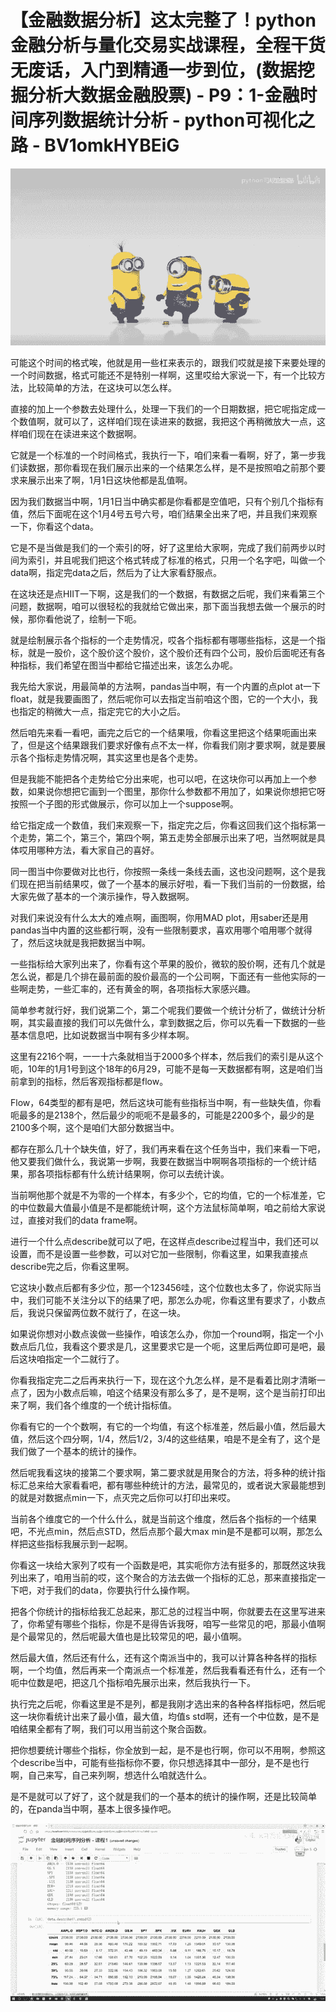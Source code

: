 # 【金融数据分析】这太完整了！python金融分析与量化交易实战课程，全程干货无废话，入门到精通一步到位，(数据挖掘分析大数据金融股票) - P9：1-金融时间序列数据统计分析 - python可视化之路 - BV1omkHYBEiG

![](img/6bcba9939b731fd89f160b3e19e02ecc_0.png)

可能这个时间的格式唉，他就是用一些杠来表示的，跟我们哎就是接下来要处理的一个时间数据，格式可能还不是特别一样啊，这里哎给大家说一下，有一个比较方法，比较简单的方法，在这块可以怎么样。

直接的加上一个参数去处理什么，处理一下我们的一个日期数据，把它呢指定成一个数值啊，就可以了，这样咱们现在读进来的数据，我把这个再稍微放大一点，这样咱们现在在读进来这个数据啊。

它就是一个标准的一个时间格式，我执行一下，咱们来看一看啊，好了，第一步我们读数据，那你看现在我们展示出来的一个结果怎么样，是不是按照咱之前那个要求来展示出来了啊，1月1日这块他都是乱值啊。

因为我们数据当中啊，1月1日当中确实都是你看都是空值吧，只有个别几个指标有值，然后下面呢在这个1月4号五号六号，咱们结果全出来了吧，并且我们来观察一下，你看这个data。

它是不是当做是我们的一个索引的呀，好了这里给大家啊，完成了我们前两步以时间为索引，并且呢我们把这个格式转成了标准的格式，只用一个名字吧，叫做一个data啊，指定完data之后，然后为了让大家看舒服点。

在这块还是点HIIT一下啊，这是我们的一个数据，有数据之后呢，我们来看第三个问题，数据啊，咱可以很轻松的我就给它做出来，那下面当我想去做一个展示的时候，那你看他说了，绘制一下呃。

就是绘制展示各个指标的一个走势情况，哎各个指标都有哪哪些指标，这是一个指标，就是一股价，这个股价这个股价，这个股价还有四个公司，股价后面呢还有各种指标，我们希望在图当中都给它描述出来，该怎么办呢。

我先给大家说，用最简单的方法啊，pandas当中啊，有一个内置的点plot at一下float，就是我要画图了，然后呢你可以去指定当前咱这个图，它的一个大小，我也指定的稍微大一点，指定完它的大小之后。

然后咱先来看一看吧，画完之后它的一个结果哦，你看这里把这个结果呃画出来了，但是这个结果跟我们要求好像有点不太一样，你看我们刚才要求啊，就是要展示各个指标走势情况啊，其实这里也是各个走势。

但是我能不能把各个走势给它分出来呢，也可以吧，在这块你可以再加上一个参数，如果说你想把它画到一个图里，那你什么参数都不用加了，如果说你想把它呀按照一个子图的形式做展示，你可以加上一个suppose啊。

给它指定成一个数值，我们来观察一下，指定完之后，你看这回我们这个指标第一个走势，第二个，第三个，第四个啊，第五走势全部展示出来了吧，当然啊就是具体哎用哪种方法，看大家自己的喜好。

同一图当中你要做对比也行，你按照一条线一条线去画，这也没问题啊，这个是我们现在把当前结果哎，做了一个基本的展示好啦，看一下我们当前的一份数据，给大家先做了基本的一个演示操作，导入数据啊。

对我们来说没有什么太大的难点啊，画图啊，你用MAD plot，用saber还是用pandas当中内置的这些都行啊，没有一些限制要求，喜欢用哪个咱用哪个就得了，然后这块就是我把数据当中啊。

一些指标给大家列出来了，你看有这个苹果的股价，微软的股价啊，还有几个就是怎么说，都是几个排在最前面的股价最高的一个公司啊，下面还有一些他实际的一些啊走势，一些汇率的，还有黄金的啊，各项指标大家感兴趣。

简单参考就行好，我们说第二个，第二个呢我们要做一个统计分析了，做统计分析啊，其实最直接的我们可以先做什么，拿到数据之后，你可以先看一下数据的一些基本信息吧，比如说数据当中啊有多少样本啊。

这里有2216个啊，一一十六条就相当于2000多个样本，然后我们的索引是从这个呃，10年的1月1号到这个18年的6月29，可能不是每一天数据都有啊，这是咱们当前拿到的指标，然后客观指标都是flow。

Flow，64类型的都有是吧，然后这块可能有些指标当中啊，有一些缺失值，你看呃最多的是2138个，然后最少的呃呃不是最多的，可能是2200多个，最少的是2100多个啊，这个是咱们大部分数据当中。

都存在那么几十个缺失值，好了，我们再来看在这个任务当中，我们来看一下吧，他又要我们做什么，我说第一步啊，我要在数据当中啊啊各项指标的一个统计结果，那各项指标都有什么统计结果啊，你可以去统计诶。

当前啊他那个就是不为零的一个样本，有多少个，它的均值，它的一个标准差，它的中位数最大值最小值是不是都能统计啊，这个方法鼠标简单啊，咱之前给大家说过，直接对我们的data frame啊。

进行一个什么点describe就可以了吧，在这样点describe过程当中，我们还可以设置，而不是设置一些参数，可以对它加一些限制，你看这里，如果我直接点describe完之后，你看这里啊。

它这块小数点后都有多少位，那一个123456哇，这个位数也太多了，你说实际当中，我们可能不关注分以下的结果了吧，那怎么办呢，你看这里有要求了，小数点后，我说只保留两位数不就行了，在这一块。

如果说你想对小数点诶做一些操作，咱该怎么办，你加一个round啊，指定一个小数点后几位，我看这个要求是几，这里要求它是一个呃，这里后两位即可是吧，最后这块咱指定一个二就行了。

你看我指定完二之后再来执行一下，现在这个九怎么样，是不是看着比刚才清晰一点了，因为小数点后嘛，咱这个结果没有那么多了，是不是啊，这个是当前打印出来了啊，我们各个维度的一个统计指标值。

你看有它的一个个数啊，有它的一个均值，有这个标准差，然后最小值，然后最大值，然后这个四分啊，1/4，然后1/2，3/4的这些结果，咱是不是全有了，这个是我们做了一个基本的统计的操作。

然后呢我看这块的接第二个要求啊，第二要求就是用聚合的方法，将多种的统计指标汇总来给大家看看吧，都有哪些种统计的方法，最常见的，或者说大家最能想到的就是对数据点min一下，点灭完之后你可以打印出来哎。

当前各个维度它的一个什么什么，就是当前这个维度，然后各个指标的一个结果吧，不光点min，然后点STD，然后点那个最大max min是不是都可以啊，那怎么样把这些指标我展示到一起啊。

你看这一块给大家列了哎有一个函数是吧，其实呃你方法有挺多的，那既然这块我列出来了，咱用当前的哎，这个聚合的方法去做一个指标的汇总，那来直接指定一下吧，对于我们的data，你要执行什么操作啊。

把各个你统计的指标给我汇总起来，那汇总的过程当中啊，你就要去在这里写进来了，你希望有哪些个指标，你是不是得告诉我呀，咱写一些常见的吧，那最小值啊是个最常见的，然后呢最大值也是比较常见的吧，最小值啊。

然后最大值，然后还有什么，还有这个南派当中的，我可以计算各种各样的指标啊，一个均值，然后再来一个南派点一个标准差，然后我看看还有什么，还有一个呃中位数是吧，把这几个指标咱先展示出来，然后我执行一下。

执行完之后呢，你看这里是不是列，都是我刚才选出来的各种各样指标吧，然后呢这一块你看统计出来了最小值，最大值，均值s std啊，还有一个中位数，是不是咱结果全都有了啊，我们可以用当前这个聚合函数。

把你想要统计哪些个指标，你全放到一起，是不是也行啊，你可以不用啊，参照这个describe当中，可能有些指标你不要，你只想选择其中一部分，是不是也行啊，自己来写，自己来列啊，想选什么咱就选什么。

是不是就可以了好了，这个就是我们的一个基本的统计的操作啊，还是比较简单的，在panda当中啊，基本上很多操作吧。



![](img/6bcba9939b731fd89f160b3e19e02ecc_2.png)
